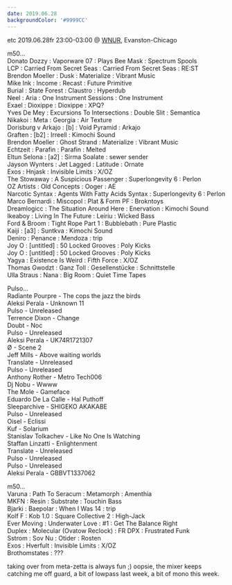 ```yaml
---
date: 2019.06.28
backgroundColor: '#9999CC'
---
```


etc 2019.06.28fr 23:00-03:00 @ [WNUR](http://www.wnur.org/), Evanston-Chicago  

m50...  
Donato Dozzy : Vaporware 07 : Plays Bee Mask : Spectrum Spools  
LCP : Carried From Secret Seas : Carried From Secret Seas : RE:ST  
Brendon Moeller : Dusk : Materialize : Vibrant Music  
Mike Ink : Income : Recast : Future Primitive  
Burial : State Forest : Claustro : Hyperdub  
Neel : Aria : One Instrument Sessions : One Instrument  
Exael : Dioxippe : Dioxippe : XPQ?  
Yves De Mey : Excursions To Intersections : Double Slit : Semantica  
Nikakoi : Meta : Georgia : Air Texture  
Dorisburg v Arkajo : \[b\] : Void Pyramid : Arkajo  
Graften : \[b2\] : Irreell : Kimochi Sound  
Brendon Moeller : Ghost Strand : Materialize : Vibrant Music  
Echtzeit : Parafin : Parafin : Melted  
Eltun Selona : \[a2\] : Sirma Soalate : sewer sender  
Jayson Wynters : Jet Lagged : Latitude : Ornate  
Exos : Hnjask : Invisible Limits : X/OZ  
The Stowaway : A Suspicious Passenger : Superlongevity 6 : Perlon  
OZ Artists : Old Concepts : Ooger : AE  
Narcotic Syntax : Agents With Fatty Acids Syntax : Superlongevity 6 : Perlon  
Marco Bernardi : Miscopol : Plat & Form PF : Brokntoys  
Dreamlogicc : The Situation Around Here : Enervation : Kimochi Sound  
Ikeaboy : Living In The Future : Leiriu : Wicked Bass  
Ford & Broom : Tight Rope Part 1 : Bubblebath : Pure Plastic  
Kaiji : \[a3\] : Suntkva : Kimochi Sound  
Deniro : Penance : Mendoza : trip  
Joy O : \[untitled\] : 50 Locked Grooves : Poly Kicks  
Joy O : \[untitled\] : 50 Locked Grooves : Poly Kicks  
Yagya : Existence Is Weird : Fifth Force : X/OZ  
Thomas Gwodzt : Ganz Toll : Gesellenstücke : Schnittstelle  
Ulla Straus : Nana : Big Room : Quiet Time Tapes  

Pulso...  
Radiante Pourpre - The cops the jazz the birds  
Aleksi Perala - Unknown 11  
Pulso - Unreleased  
Terrence Dixon - Change  
Doubt - Noc  
Pulso - Unreleased  
Aleksi Perala - UK74R1721307  
Ø - Scene 2  
Jeff Mills - Above waiting worlds  
Translate - Unreleased  
Pulso - Unreleased  
Anthony Rother - Metro Tech006  
Dj Nobu - Wwww  
The Mole - Gameface  
Eduardo De La Calle - Hal Puthoff  
Sleeparchive - SHIGEKO AKAKABE  
Pulso - Unreleased  
Oisel - Eclissi  
Kuf - Solarium  
Stanislav Tolkachev - Like No One Is Watching  
Staffan Linzatti - Enlightenment  
Translate - Unreleased  
Pulso - Unreleased  
Pulso - Unreleased  
Aleksi Perala - GBBVT1337062  

m50...  
Varuna : Path To Seracum : Metamorph : Amenthia  
MKFN : Resin : Substrate : Touchin Bass  
Bjarki : Baepolar : When I Was 14 : trip  
Kolf F : Kob 1.0 : Square Collective 2 : High-Jack  
Ever Moving : Underwater Love : #1 : Get The Balance Right  
Duplex : Molecular (Ovatow Reclock) : FR DPX : Frustrated Funk  
Sstrom : Sov Nu : Otider : Rosten  
Exos : Hverfult : Invisible Limits : X/OZ  
Brothomstates : ???  

taking over from meta-zetta is always fun ;) oopsie, the mixer keeps catching me off guard, a bit of lowpass last week, a bit of mono this week.